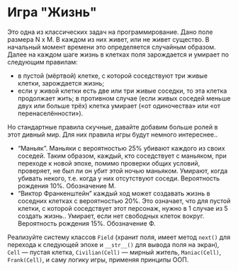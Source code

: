# Игра "Жизнь"
Это одна из классических задач на программирование. Дано поле размера N x M. В каждом из них живет, или не живет существо. В начальный момент времени это определяется случайным образом. Далее на каждом шаге жизнь в клетках поля зарождается и умирает по следующим правилам:

-  в пустой (мёртвой) клетке, с которой соседствуют три живые клетки, зарождается жизнь;
-  если у живой клетки есть две или три живые соседки, то эта клетка продолжает жить; в противном случае (если живых соседей меньше двух или больше трёх) клетка умирает («от одиночества» или «от перенаселённости»).

Но стандартные правила скучные, давайте добавим больше ролей в этот дивный мир. Для них правила игры будут немного интереснее..

- “Маньяк”. Маньяки с вероятностью 25% убивают каждого из своих соседей. Таким образом, каждый, кто соседствует с маньяком, при переходе к новой эпохе, помимо проверки общих условий, проверяет, не был ли он убит этой ночью маньяком. Умирают, когда убивать некого, т.е. когда у них отсутствуют соседи. Вероятность рождения 10%. Обозначение М.
- “Виктор Франкенштейн” каждый ход может создавать жизнь в соседних клетках с вероятностью 20%. Это означает, что для пустой клетки, с которой соседствует этот персонаж, нужно в 1 случае из 5 создать жизнь.. Умирает, если нет свободных клеток вокруг. Вероятность рождения 15%. Обозначение Ф.

Реализуйте систему классов `Field` (хранит поля, имеет метод `next()` для перехода к следующей эпохе и `__str__()` для вывода поля на экран), `Cell` — пустая клетка, `Civilian(Cell)` — мирный житель, `Maniac(Cell)`, `Frank(Cell)`, и саму логику игры, применяя принципы ООП.
